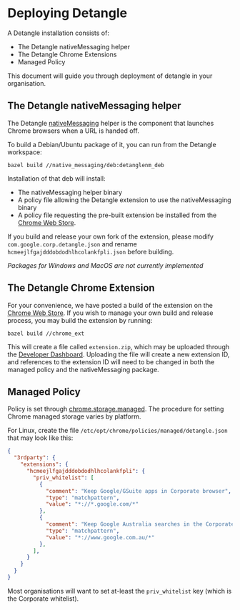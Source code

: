 # Deploying Detangle

A Detangle installation consists of:

* The Detangle nativeMessaging helper
* The Detangle Chrome Extensions
* Managed Policy

This document will guide you through deployment of detangle in your organisation.

## The Detangle nativeMessaging helper

The Detangle [nativeMessaging](https://developer.chrome.com/extensions/nativeMessaging) helper is the component that launches
Chrome browsers when a URL is handed off.

To build a Debian/Ubuntu package of it, you can run from the Detangle workspace:

```shell
bazel build //native_messaging/deb:detanglenm_deb
```

Installation of that deb will install:

* The nativeMessaging helper binary
* A policy file allowing the Detangle extension to use the nativeMessaging binary
* A policy file requesting the pre-built extension be installed from the [Chrome Web Store](https://chrome.google.com/webstore/detail/detangle/hcmeejlfgajdddobdodhlhcolankfpli).

If you build and release your own fork of the extension, please modify `com.google.corp.detangle.json`
and rename `hcmeejlfgajdddobdodhlhcolankfpli.json` before building.

*Packages for Windows and MacOS are not currently implemented*

## The Detangle Chrome Extension

For your convenience, we have posted a build of the extension on the
[Chrome Web Store](https://chrome.google.com/webstore/detail/detangle/hcmeejlfgajdddobdodhlhcolankfpli).
If you wish to manage your own build and release process, you may build the extension by running:

```shell
bazel build //chrome_ext
```

This will create a file called `extension.zip`, which may be uploaded through the
[Developer Dashboard](https://chrome.google.com/webstore/developer/dashboard).
Uploading the file will create a new extension ID, and references to the extension ID will need to be changed in both
the managed policy and the nativeMessaging package.

## Managed Policy

Policy is set through [chrome.storage.managed](https://developer.chrome.com/extensions/manifest/storage).  The procedure for setting Chrome
managed storage varies by platform.

For Linux, create the file `/etc/opt/chrome/policies/managed/detangle.json` that may look like this:

```json
{
  "3rdparty": {
    "extensions": {
      "hcmeejlfgajdddobdodhlhcolankfpli": {
        "priv_whitelist": [
          {
            "comment": "Keep Google/GSuite apps in Corporate browser",
            "type": "matchpattern",
            "value": "*://*.google.com/*"
          },
          {
            "comment": "Keep Google Australia searches in the Corporate browser.  Needed so that new tab page doesn't hand off.",
            "type": "matchpattern",
            "value": "*://www.google.com.au/*"
          },
        ],
      }
    }
  }
}
```

Most organisations will want to set at-least the `priv_whitelist` key (which is the Corporate whitelist).
